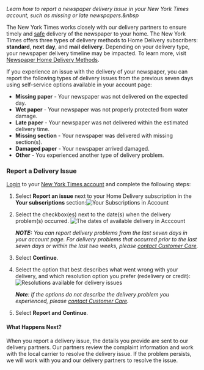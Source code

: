 _Learn how to report a newspaper delivery issue in your New York Times account, such as missing or late newspapers.&nbsp_

The New York Times works closely with our delivery partners to ensure timely and [safe](https://help.nytimes.com/hc/en-us/articles/360041038231-The-New-York-Times-s-Response-to-COVID-19) delivery of the newspaper to your home. The New York Times offers three types of delivery methods to Home Delivery subscribers: **standard**, **next day**, and **mail delivery**. Depending on your delivery type, your newspaper delivery timeline may be impacted. To learn more, visit [Newspaper Home Delivery Methods](https://help.nytimes.com/hc/en-us/articles/4421173683348).

If you experience an issue with the delivery of your newspaper, you can report the following types of delivery issues from the previous seven days using self-service options available in your account page:

- **Missing paper** \- Your newspaper was not delivered on the expected day.
- **Wet paper** \- Your newspaper was not properly protected from water damage.
- **Late paper** - Your newspaper was not delivered within the estimated delivery time.
- **Missing section** - Your newspaper was delivered with missing section(s).
- **Damaged paper** - Your newspaper arrived damaged.
- **Other** - You experienced another type of delivery problem.

### Report a Delivery Issue

[Login](https://help.nytimes.com/hc/en-us/articles/115010905707-Log-in-on-all-your-devices) to your [New York Times account](http://nytimes.com/myaccount) and complete the following steps:

1.  Select **Report an issue** next to your Home Delivery subscription in the **Your subscriptions** section:![Your Subscriptions in Account](https://help.nytimes.com/hc/article_attachments/5230642099860/Image_070.png)
2.  Select the checkbox(es) next to the date(s) when the delivery problem(s) occurred. ![The dates of available delivery in Acccount](https://help.nytimes.com/hc/article_attachments/5230654353940/Image_071.png)

    _**NOTE:** You can report delivery problems from the last seven days in your account page. For delivery problems that occurred prior to the last seven days or within the last two weeks, please [contact Customer Care](https://help.nytimes.com/hc/en-us/articles/115015385887-Contact-Us#care)._

3.  Select **Continue**.
4.  Select the option that best describes what went wrong with your delivery, and which resolution option you prefer (redelivery or credit): ![Resolutions available for delivery issues](https://help.nytimes.com/hc/article_attachments/5230662585876/Image_072.png)

    _**Note**: If the options do not describe the delivery problem you experienced, please [contact Customer Care](https://help.nytimes.com/hc/en-us/articles/115015385887-Contact-Us#care)._

5.  Select **Report and Continue**.

#### **What Happens Next?**

When you report a delivery issue, the details you provide are sent to our delivery partners. Our partners review the complaint information and work with the local carrier to resolve the delivery issue. If the problem persists, we will work with you and our delivery partners to resolve the issue.
